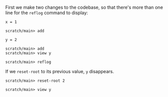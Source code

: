 First we make two changes to the codebase, so that there's more than one line
for the `reflog` command to display:

```unison
x = 1
```
```ucm
scratch/main> add
```
```unison
y = 2
```
```ucm
scratch/main> add
scratch/main> view y
```
```ucm
scratch/main> reflog
```

If we `reset-root` to its previous value, `y` disappears.
```ucm
scratch/main> reset-root 2
```
```ucm:error
scratch/main> view y
```
